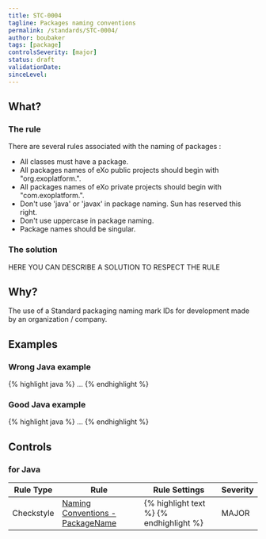 ```yaml
---
title: STC-0004
tagline: Packages naming conventions
permalink: /standards/STC-0004/
author: boubaker
tags: [package]
controlsSeverity: [major]
status: draft
validationDate:
sinceLevel:
---
```


<a name="what"></a>
## What?

### <i class="fa fa-info-circle"></i> The rule

There are several rules associated with the naming of packages :

  * All classes must have a package.
  * All packages names of eXo public projects should begin with "org.exoplatform.".
  * All packages names of eXo private projects should begin with "com.exoplatform.".
  * Don't use 'java' or 'javax' in package naming. Sun has reserved this right.
  * Don't use uppercase in package naming.
  * Package names should be singular.

### <i class="fa fa-lightbulb-o"></i> The solution

HERE YOU CAN DESCRIBE A SOLUTION TO RESPECT THE RULE

<a name="why"></a>
## Why?

The use of a Standard packaging naming mark IDs for development made by an
organization / company.

<a name="examples"></a>
## Examples



<div class="panel panel-danger">
  <div class="panel-heading">
    <h3 class="panel-title"><i class="fa fa-thumbs-down pull-right"></i> Wrong Java example</h3>
  </div>
  <div class="panel-body">

{% highlight java %}
...
{% endhighlight %}

  </div>
</div>


<div class="panel panel-success">
  <div class="panel-heading">
    <h3 class="panel-title"><i class="fa fa-thumbs-up pull-right"></i> Good Java example</h3>
  </div>
  <div class="panel-body">

{% highlight java %}
...
{% endhighlight %}

  </div>
</div>


<a name="controls"></a>
## <i class="fa fa-shield"></i> Controls

### for Java

<div class="table-responsive">
  <table class="table">
    <thead>
      <tr>
        <th>Rule Type</th>
        <th>Rule</th>
        <th>Rule Settings</th>
        <th>Severity</th>
      </tr>
    </thead>
    <tbody>
     <tr>
       <td>Checkstyle</td>
       <td><a href="http://checkstyle.sourceforge.net/config_naming.html#PackageName" >Naming Conventions - PackageName</a></td>
       <td>
{% highlight text %}
<module name="PackageName">
   <property name="format" value="^[org|com]\.exoplatform\.(\.[a-z][a-z0-9])$"/>
</module>
{% endhighlight %}
       </td>
       <td>MAJOR</td>
     </tr>
   </tbody>
  </table>
</div>
